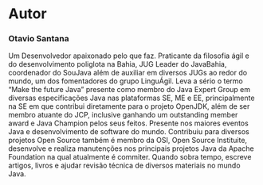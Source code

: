 # Autor


### Otavio Santana


Um Desenvolvedor apaixonado pelo que faz. Praticante da filosofia ágil e do desenvolvimento poliglota na Bahia, JUG Leader do JavaBahia, coordenador do SouJava além de auxiliar em diversos JUGs ao redor do mundo, um dos fomentadores do grupo LinguÁgil. Leva a sério o termo “Make the future Java” presente como membro do Java Expert Group em diversas especificações Java nas plataformas SE, ME e EE, principalmente na SE em que contribui diretamente para o projeto OpenJDK, além de ser membro atuante do JCP, inclusive ganhando um outstanding member award e Java Champion pelos seus feitos. Presente nos maiores eventos Java e desenvolvimento de software do mundo. Contribuiu para diversos projetos Open Source também é membro da OSI, Open Source Instituite, desenvolve e realiza manutenções nos principais projetos Java da Apache Foundation na qual atualmente é commiter. Quando sobra tempo, escreve artigos, livros e ajudar revisão técnica de diversos materiais no mundo Java.
